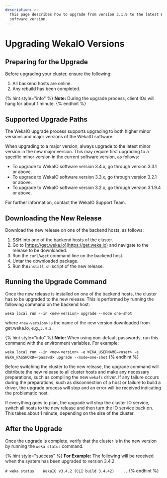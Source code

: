 ```yaml
---
description: >-
  This page describes how to upgrade from version 3.1.9 to the latest WekaIO
  software version.
---
```


# Upgrading WekaIO Versions

## Preparing for the Upgrade

Before upgrading your cluster, ensure the following:

1. All backend hosts are online.
2. Any rebuild has been completed.

{% hint style="info" %}
**Note:** During the upgrade process, client IOs will hang for about 1 minute.
{% endhint %}

## Supported Upgrade Paths

The WekaIO upgrade process supports upgrading to both higher minor versions and major versions of the WekaIO software. 

When upgrading to a major version, always upgrade to the latest minor version in the new major version. This may require first upgrading to a specific minor version in the current software version, as follows:

* To upgrade to WekaIO software version 3.4.x, go through version 3.3.1 or above.
* To upgrade to WekaIO software version 3.3.x, go through version 3.2.1 or above.
* To upgrade to WekaIO software version 3.2.x, go through version 3.1.9.4 or above.

For further information, contact the WekaIO Support Team.

## Downloading the New Release

Download the new release on one of the backend hosts, as follows:

1. SSH into one of the backend hosts of the cluster.
2. Go to [https://get.weka.io](https://get.weka.io) and navigate to the release to be downloaded.
3. Run the `curl`/`wget` command line on the backend host.
4. Untar the downloaded package.
5. Run the`install.sh` script of the new release.

## Running the Upgrade Command

Once the new release is installed on one of the backend hosts, the cluster has to be upgraded to the new release. This is performed by running the following command on the backend host:

```text
weka local run --in <new-version> upgrade --mode one-shot
```

where `<new-version>` is the name of the new version downloaded from get.weka.io, e.g.,`3.4.2`.

{% hint style="info" %}
**Note:** When using non-default passwords, run this command with the environment variables. For example:

`weka local run --in <new-version> -e WEKA_USERNAME=<user> -e WEKA_PASSWORD=<passwd> upgrade --mode=one-shot`
{% endhint %}

Before switching the cluster to the new release, the upgrade command will distribute the new release to all cluster hosts and make any necessary preparations, such as compiling the new `wekafs` driver. If any failure occurs during the preparations, such as disconnection of a host or failure to build a driver, the upgrade process will stop and an error will be received indicating the problematic host.

If everything goes to plan, the upgrade will stop the cluster IO service, switch all hosts to the new release and then turn the IO service back on. This takes about 1 minute, depending on the size of the cluster.

## After the Upgrade

Once the upgrade is complete, verify that the cluster is in the new version by running the `weka status` command.

{% hint style="success" %}
**For Example:** The following will be received when the system has been upgraded to version 3.4.2: 

`# weka status   
WekaIO v3.4.2 (CLI build 3.4.42)  
...`
{% endhint %}

## 

